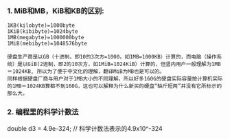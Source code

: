 ### 1. MiB和MB，KiB和KB的区别:
    1KB(kilobyte)=1000byte 
    1KiB(kibibyte)=1024byte
    1MB(megabyte)=1000000byte 
    1MiB(mebibyte)=1048576byte  

    硬盘生产商是以GB（十进制，即10的3次方=1000，如1MB=1000KB）计算的，而电脑（操作系统）是以GiB(2进制，即2的10次方，如1MiB=1024KiB）计算的，但竖内用户一般理解为1MB＝1024KB, 所以为了便于中文化的理解，翻译MiB为MB也是可以的。
    同样根据硬盘厂商与用户对于1MB大小的不同理解，所以好多160G的硬盘实际容量按计算机实际的1MB＝1024KB算都不到160G，这也可以解释为什么新买的硬盘“缺斤短两”并没有它所标示的那么大。
### 2. 编程里的科学计数法
double d3 = 4.9e-324; // 科学计数法表示的4.9x10^-324